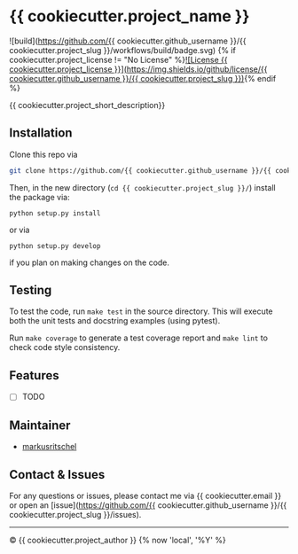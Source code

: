 # {{ cookiecutter.project_name }}

![build](https://github.com/{{ cookiecutter.github_username }}/{{ cookiecutter.project_slug }}/workflows/build/badge.svg)
{% if cookiecutter.project_license != "No License" %}[![License {{ cookiecutter.project_license }}](https://img.shields.io/github/license/{{ cookiecutter.github_username }}/{{ cookiecutter.project_slug }})](./LICENSE){% endif %}


{{ cookiecutter.project_short_description}}


## Installation
Clone this repo via
```bash
git clone https://github.com/{{ cookiecutter.github_username }}/{{ cookiecutter.project_slug }}
```
Then, in the new directory (`cd {{ cookiecutter.project_slug }}/`) install the package via:
```
python setup.py install
```
or via
```
python setup.py develop
```
if you plan on making changes on the code.


## Testing
To test the code, run `make test` in the source directory.
This will execute both the unit tests and docstring examples (using pytest).

Run `make coverage` to generate a test coverage report and `make lint` to check code style consistency.


## Features
* [ ] TODO


## Maintainer
- [markusritschel](https://github.com/markusritschel)


## Contact & Issues
For any questions or issues, please contact me via {{ cookiecutter.email }} or open an [issue](https://github.com/{{ cookiecutter.github_username }}/{{ cookiecutter.project_slug }}/issues).


---
&copy; {{ cookiecutter.project_author }} {% now 'local', '%Y' %}
